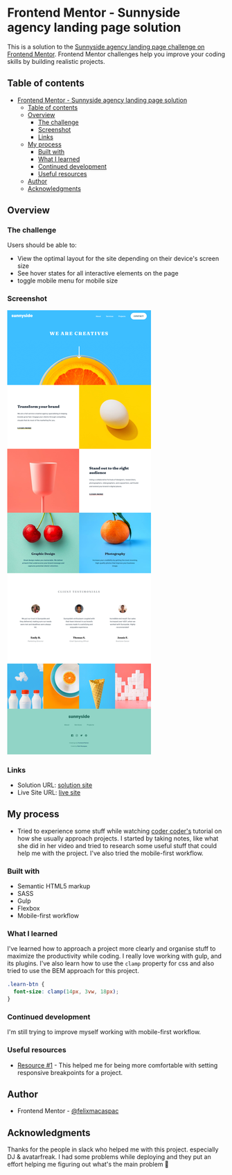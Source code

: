 # Frontend Mentor - Sunnyside agency landing page solution

This is a solution to the [Sunnyside agency landing page challenge on Frontend Mentor](https://www.frontendmentor.io/solutions/landing-page-made-using-gulpjs-and-sass-IovLIOtqz). Frontend Mentor challenges help you improve your coding skills by building realistic projects.

## Table of contents

- [Frontend Mentor - Sunnyside agency landing page solution](#frontend-mentor---sunnyside-agency-landing-page-solution)
  - [Table of contents](#table-of-contents)
  - [Overview](#overview)
    - [The challenge](#the-challenge)
    - [Screenshot](#screenshot)
    - [Links](#links)
  - [My process](#my-process)
    - [Built with](#built-with)
    - [What I learned](#what-i-learned)
    - [Continued development](#continued-development)
    - [Useful resources](#useful-resources)
  - [Author](#author)
  - [Acknowledgments](#acknowledgments)
  
## Overview

### The challenge

Users should be able to:

- View the optimal layout for the site depending on their device's screen size
- See hover states for all interactive elements on the page
- toggle mobile menu for mobile size

### Screenshot

![](./images/screenshot.png)

### Links

- Solution URL: [solution site](https://www.frontendmentor.io/solutions/landing-page-made-using-gulpjs-and-sass-IovLIOtqz)
- Live Site URL: [live site](https://sunnyside-lp-felix.netlify.app/)

## My process
- Tried to experience some stuff while watching [coder coder's](https://www.youtube.com/c/TheCoderCoder) tutorial on how she usually approach projects. I started by taking notes, like what she did in her video and tried to research some useful stuff that could help me with the project. I've also tried the mobile-first workflow. 

### Built with

- Semantic HTML5 markup
- SASS
- Gulp
- Flexbox
- Mobile-first workflow

### What I learned

I've learned how to approach a project more clearly and organise stuff to maximize the productivity while coding. I really love working with gulp, and its plugins. I've also learn how to use the `clamp` property for css and also tried to use the BEM approach for this project. 

```css
.learn-btn {
  font-size: clamp(14px, 3vw, 18px);
}
```
### Continued development

I'm still trying to improve myself working with mobile-first workflow.

### Useful resources

- [Resource #1](https://kinsta.com/blog/responsive-web-design/#set-your-media-query-ranges-responsive-breakpoints) - This helped me for being more comfortable with setting responsive breakpoints for a project.

## Author

- Frontend Mentor - [@felixmacaspac](https://www.frontendmentor.io/profile/felixmacaspac)

## Acknowledgments

Thanks for the people in slack who helped me with this project. especially DJ & avatarfreak. I had some problems while deploying and they put an effort helping me figuring out what's the main problem 🤙
